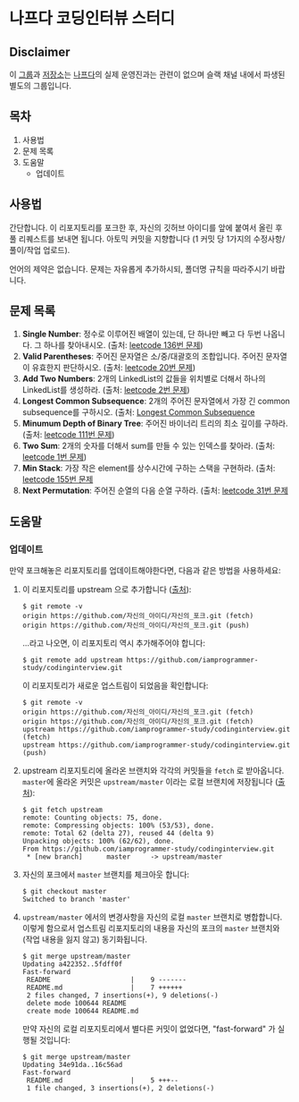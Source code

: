 ﻿# 나프다 코딩인터뷰 스터디

## Disclaimer

이 [그룹](https://github.com/iamprogrammer-study/)과 [저장소](https://github.com/iamprogrammer-study/codinginterview)는 [나프다](http://iamprogrammer.io)의 실제 운영진과는 관련이 없으며 슬랙 채널 내에서 파생된 별도의 그룹입니다.

## 목차

1. 사용법
2. 문제 목록
3. 도움말
	- 업데이트

## 사용법

간단합니다. 이 리포지토리를 포크한 후, 자신의 깃허브 아이디를 앞에 붙여서 올린 후 풀 리퀘스트를 보내면 됩니다. 아토믹 커밋을 지향합니다 (1 커밋 당 1가지의 수정사항/풀이/작업 업로드).

언어의 제약은 없습니다. 문제는 자유롭게 추가하시되, 폴더명 규칙을 따라주시기 바랍니다.

## 문제 목록

1. **Single Number**: 정수로 이루어진 배열이 있는데, 단 하나만 빼고 다 두번 나옵니다. 그 하나를 찾아내시오. (출처: [leetcode 136번 문제](https://leetcode.com/problems/single-number/))
2. **Valid Parentheses**: 주어진 문자열은 소/중/대괄호의 조합입니다. 주어진 문자열이 유효한지 판단하시오. (출처: [leetcode 20번 문제](https://leetcode.com/problems/valid-parentheses/))
3. **Add Two Numbers**:  2개의 LinkedList의 값들을 위치별로 더해서 하나의 LinkedList를 생성하라. (출처: [leetcode 2번 문제](https://leetcode.com/problems/add-two-numbers/))
4. **Longest Common Subsequence**: 2개의 주어진 문자열에서 가장 긴 common subsequence를 구하시오. (출처: [Longest Common Subsequence](http://www.geeksforgeeks.org/dynamic-programming-set-4-longest-common-subsequence/)
5. **Minumum Depth of Binary Tree**: 주어진 바이너리 트리의 최소 깊이를 구하라. (출처: [leetcode 111번 문제](https://leetcode.com/problems/minimum-depth-of-binary-tree/))
6. **Two Sum**: 2개의 숫자를 더해서 sum를 만들 수 있는 인덱스를 찾아라. (출처: [leetcode 1번 문제](https://leetcode.com/problems/two-sum/))
7. **Min Stack**: 가장 작은 element를 상수시간에 구하는  스택을 구현하라. (출처: [leetcode 155번 문제](https://leetcode.com/problems/min-stack/)
8. **Next Permutation**: 주어진 순열의 다음 순열 구하라. (출처: [leetcode 31번 문제](https://leetcode.com/problems/next-permutation/)

## 도움말

### 업데이트

만약 포크해놓은 리포지토리를 업데이트해야한다면, 다음과 같은 방법을 사용하세요:

1. 이 리포지토리를 upstream 으로 추가합니다 ([출처](https://help.github.com/articles/configuring-a-remote-for-a-fork/)):

    ```
	$ git remote -v
    origin https://github.com/자신의_아이디/자신의_포크.git (fetch)
    origin https://github.com/자신의_아이디/자신의_포크.git (push)
    ```

	...라고 나오면, 이 리포지토리 역시 추가해주어야 합니다:

    ```
	$ git remote add upstream https://github.com/iamprogrammer-study/codinginterview.git
    ```

	이 리포지토리가 새로운 업스트림이 되었음을 확인합니다:

    ```
	$ git remote -v
    origin https://github.com/자신의_아이디/자신의_포크.git (fetch)
    origin https://github.com/자신의_아이디/자신의_포크.git (fetch)
    upstream https://github.com/iamprogrammer-study/codinginterview.git (fetch)
    upstream https://github.com/iamprogrammer-study/codinginterview.git (push)
    ```

2. upstream 리포지토리에 올라온 브랜치와 각각의 커밋들을 `fetch` 로 받아옵니다. `master`에 올라온 커밋은 `upstream/master` 이라는 로컬 브랜치에 저장됩니다 ([출처](https://help.github.com/articles/syncing-a-fork/)):

	```
    $ git fetch upstream
    remote: Counting objects: 75, done.
    remote: Compressing objects: 100% (53/53), done.
    remote: Total 62 (delta 27), reused 44 (delta 9)
    Unpacking objects: 100% (62/62), done.
    From https://github.com/iamprogrammer-study/codinginterview.git
	 * [new branch]      master     -> upstream/master
    ```

3. 자신의 포크에서 `master` 브랜치를 체크아웃 합니다:

    ```
    $ git checkout master
    Switched to branch 'master'
    ```

4. `upstream/master` 에서의 변경사항을 자신의 로컬 `master` 브랜치로 병합합니다. 이렇게 함으로서 업스트림 리포지토리의 내용을 자신의 포크의 `master` 브랜치와 (작업 내용을 잃지 않고) 동기화됩니다.

	```
    $ git merge upstream/master
    Updating a422352..5fdff0f
	Fast-forward
	 README                    |    9 -------
	 README.md                 |    7 ++++++
	 2 files changed, 7 insertions(+), 9 deletions(-)
	 delete mode 100644 README
	 create mode 100644 README.md
    ```

    만약 자신의 로컬 리포지토리에서 별다른 커밋이 없었다면, "fast-forward" 가 실행될 것입니다:

    ```
    $ git merge upstream/master
    Updating 34e91da..16c56ad
	Fast-forward
	 README.md                 |    5 +++--
	 1 file changed, 3 insertions(+), 2 deletions(-)
    ```
